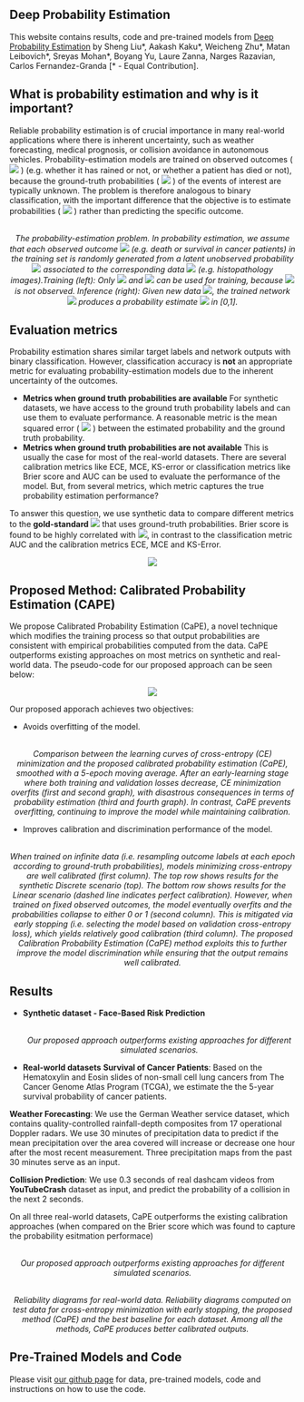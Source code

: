## Deep Probability Estimation

This website contains results, code and pre-trained models from [Deep Probability Estimation](https://arxiv.org/abs/2111.10734) by Sheng Liu\*, Aakash Kaku\*, Weicheng Zhu\*, Matan Leibovich\*,  Sreyas Mohan\*, Boyang Yu, Laure Zanna, Narges Razavian, Carlos Fernandez-Granda [\* - Equal Contribution].

## What is probability estimation and why is it important?
Reliable probability estimation is of crucial importance in many real-world applications where there is inherent uncertainty, such as weather forecasting, medical prognosis, or collision avoidance in autonomous vehicles. Probability-estimation models are trained on observed outcomes ( <img src="https://latex.codecogs.com/gif.latex?y_i" /> ) (e.g. whether it has rained or not, or whether a patient has died or not), because the ground-truth probabilities ( <img src="https://latex.codecogs.com/gif.latex?p_i" /> ) of the events of interest are typically unknown. The problem is therefore analogous to binary classification, with the important difference that the objective is to estimate probabilities ( <img src="https://latex.codecogs.com/gif.latex?\hat{p}" /> ) rather than predicting the specific outcome.

<p align="center">
  <img src="https://user-images.githubusercontent.com/32464452/144637201-b9aed32f-f5e7-46f0-a4ef-0a9f2baa7a78.png" alt>
  <em> <br />The probability-estimation problem. In probability estimation, we assume that each observed outcome <img src="https://latex.codecogs.com/gif.latex?y_i" /> (e.g. death or survival in cancer patients) in the training set is randomly generated from a latent unobserved probability <img src="https://latex.codecogs.com/gif.latex?p_i" /> associated to the corresponding data <img src="https://latex.codecogs.com/gif.latex?x_i" /> (e.g. histopathology images).Training (left): Only <img src="https://latex.codecogs.com/gif.latex?x_i" /> and <img src="https://latex.codecogs.com/gif.latex?y_i" /> can be used for training, because <img src="https://latex.codecogs.com/gif.latex?p_i" /> is not observed. Inference (right): Given new data <img src="https://latex.codecogs.com/gif.latex?x" />, the trained network <img src="https://latex.codecogs.com/gif.latex?f" /> produces a probability estimate <img src="https://latex.codecogs.com/gif.latex?\hat{p}" /> in [0,1].</em>
</p>

## Evaluation metrics 
Probability estimation shares similar target labels and network outputs with binary classification. However, classification accuracy is __not__ an appropriate metric for evaluating probability-estimation models due to the inherent uncertainty of the outcomes. 

- **Metrics when ground truth probabilities are available**
 For synthetic datasets, we have access to the ground truth probability labels and can use them to evaluate performance. A reasonable metric is the mean squared error ( <img src="https://latex.codecogs.com/gif.latex?\text{MSE}_p" /> ) between the estimated probability and the ground truth probability.
- **Metrics when ground truth probabilities are not available**
  This is usually the case for most of the real-world datasets. There are several calibration metrics like ECE, MCE, KS-error or classification metrics like Brier score and AUC can be used to evaluate the performance of the model. But, from several metrics, which metric captures the true probability estimation performance? 

To answer this question, we use synthetic data to compare different metrics to the __gold-standard__  <img src="https://latex.codecogs.com/gif.latex?\text{MSE}_p" /> that uses ground-truth probabilities. Brier score is found to be highly correlated with <img src="https://latex.codecogs.com/gif.latex?\text{MSE}_p" />, in contrast to the classification metric AUC and the calibration metrics ECE, MCE and KS-Error.
<p align="center">
  <img src="https://user-images.githubusercontent.com/32464452/144640753-700c8858-09f1-4503-971f-aa73b0918c14.png" />
</p>

## Proposed Method: Calibrated Probability Estimation (CAPE)
We propose Calibrated Probability Estimation (CaPE), a novel technique which modifies the training process so that output probabilities are consistent with empirical probabilities computed from the data. CaPE outperforms existing approaches on most metrics on  synthetic and real-world data. The pseudo-code for our proposed approach can be seen below:
<p align="center">
  <img src="https://user-images.githubusercontent.com/32464452/144643132-a2557b03-43b2-48ad-949c-b42c2d5a0417.png" />
</p>

Our proposed apporach achieves two objectives:
- Avoids overfitting of the model.
<p align="center">
  <img src="https://user-images.githubusercontent.com/32464452/144643659-6537f6eb-ee52-46f5-ba0e-86e42dd90208.png" alt>
  <em> <br /> Comparison between the learning curves of cross-entropy (CE) minimization and the proposed calibrated probability estimation (CaPE), smoothed with a 5-epoch moving average. After an early-learning stage where both training and validation losses decrease, CE minimization overfits (first and second graph), with disastrous consequences in terms of probability estimation (third and fourth graph). In contrast, CaPE prevents overfitting, continuing to improve the model while maintaining calibration. </em>
</p>

- Improves calibration and discrimination performance of the model.
<p align="center">
  <img src="https://user-images.githubusercontent.com/32464452/144642950-e477d168-793a-4d9e-818a-5e4c65b637c6.png" alt>
  <em> <br /> When trained on infinite data (i.e. resampling outcome labels at each epoch according to ground-truth probabilities), models minimizing cross-entropy are well calibrated (first column). The top row shows results for the synthetic Discrete scenario (top). The bottom row shows results for the Linear scenario (dashed line indicates perfect calibration). However, when trained on fixed observed outcomes, the model eventually overfits and the probabilities collapse to either 0 or 1 (second column). This is mitigated via early stopping (i.e. selecting the model based on validation cross-entropy loss), which yields relatively good calibration (third column). The proposed Calibration Probability Estimation (CaPE) method exploits this to further improve the model discrimination while ensuring that the output remains well calibrated.</em>
</p>


## Results
- **Synthetic dataset - Face-Based Risk Prediction**
  <p align="center">
  <img src="https://user-images.githubusercontent.com/32464452/144645100-8beb337d-3457-46c5-acd7-b8f88b849b1c.png" alt>
  <em> <br /> Our proposed approach outperforms existing approaches for different simulated scenarios.</em>
</p>

- **Real-world datasets**
**Survival of Cancer Patients**: Based on the Hematoxylin and Eosin slides of non-small cell lung cancers from The Cancer Genome Atlas Program (TCGA), we estimate the the 5-year survival probability of cancer patients. 

**Weather Forecasting**: We use the German Weather service dataset, which contains quality-controlled rainfall-depth composites from 17 operational Doppler radars. We use 30 minutes of precipitation data to predict if the mean precipitation over the area covered will increase or decrease one hour after the most recent measurement. Three precipitation maps from the past 30 minutes serve as an input.

**Collision Prediction**: We use 0.3 seconds of real dashcam videos from __YouTubeCrash__ dataset as input, and predict the probability of a collision in the next 2 seconds.

On all three real-world datasets, CaPE outperforms the existing calibration approaches (when compared on the Brier score which was found to capture the probability esitmation performace)
<p align="center">
  <img src="https://user-images.githubusercontent.com/32464452/144646458-3b68b90d-0cca-46b7-89ab-ba5dfea4584c.png" alt>
  <em> <br /> Our proposed approach outperforms existing approaches for different simulated scenarios.</em>
</p>

<p align="center">
  <img src="https://user-images.githubusercontent.com/32464452/144646569-53fb0e4b-9a14-45e2-a6f7-d6a203dcd89a.png" alt>
  <em> <br /> Reliability diagrams for real-world data. Reliability diagrams computed on test data for cross-entropy minimization with early stopping, the proposed method (CaPE) and the best baseline for each dataset. Among all the methods, CaPE produces better calibrated outputs.</em>
</p>


## Pre-Trained Models and Code
Please visit [our github page](https://github.com/jackzhu727/deep-probability-estimation/) for data, pre-trained models, code and instructions on how to use the code. 
